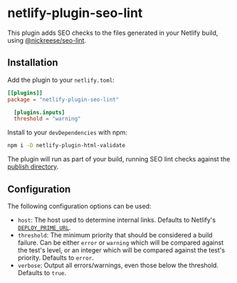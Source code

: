 # netlify-plugin-seo-lint

This plugin adds SEO checks to the files generated in your Netlify build, using [@nickreese/seo-lint](https://www.npmjs.com/package/@nickreese/seo-lint).

## Installation

Add the plugin to your `netlify.toml`:

```toml
[[plugins]]
package = "netlify-plugin-seo-lint"

  [plugins.inputs]
  threshold = "warning"
```

Install to your `devDependencies` with npm:

```bash
npm i -D netlify-plugin-html-validate
```

The plugin will run as part of your build, running SEO lint checks against the [publish directory](https://docs.netlify.com/configure-builds/get-started/#definitions).

## Configuration

The following configuration options can be used:

* `host`: The host used to determine internal links. Defaults to Netlify's [`DEPLOY_PRIME_URL`](https://docs.netlify.com/configure-builds/environment-variables/#deploy-urls-and-metadata).
* `threshold`: The minimum priority that should be considered a build failure. Can be either `error` or `warning` which will be compared against the test's level, or an integer which will be compared against the test's priority. Defaults to `error`.
* `verbose`: Output all errors/warnings, even those below the threshold. Defaults to `true`.
